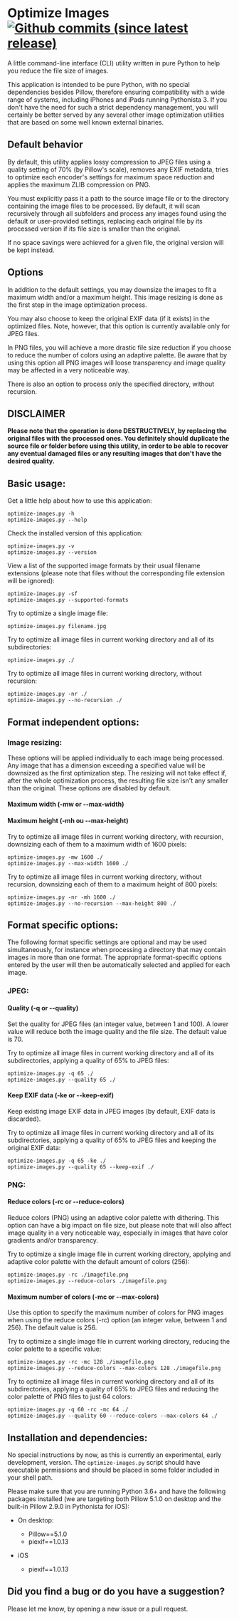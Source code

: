 # Optimize Images [![Github commits (since latest release)](https://img.shields.io/github/commits-since/victordomingos/optimize-images/latest.svg)](https://github.com/victordomingos/optimize-images)
A little command-line interface (CLI) utility written in pure Python to help
you reduce the file size of images.

This application is intended to be pure Python, with no special dependencies
besides Pillow, therefore ensuring compatibility with a wide range of systems,
including iPhones and iPads running Pythonista 3. If you don't have the need
for such a strict dependency management, you will certainly be better served
by any several other image optimization utilities that are based on some well
known external binaries.


## Default behavior 
By default, this utility applies lossy compression to JPEG files using a quality setting of 70% (by Pillow's scale), removes any EXIF metadata, tries to optimize each encoder's settings for maximum space reduction and applies the maximum ZLIB compression on PNG. 

You must explicitly pass it a path to the source image file or to the
directory containing the image files to be processed. By default, it will scan recursively through all subfolders and process any images found using the default or user-provided settings, replacing each original file by its processed version if its file size is smaller than the original.

If no space savings were achieved for a given file, the original version will be kept instead.

## Options
In addition to the default settings, you may downsize the images to fit a maximum width and/or a maximum height. This image resizing is done as the first step in the image optimization process. 

You may also choose to keep the original EXIF data (if it exists) in the optimized files. Note, however, that this option is currently available only for JPEG files. 

In PNG files, you will achieve a more drastic file size reduction if you choose to reduce the number of colors using an adaptive palette. Be aware that by using this option all PNG images will loose transparency and image quality may be affected in a very noticeable way.

There is also an option to process only the specified directory, without recursion.
  

## DISCLAIMER
**Please note that the operation is done DESTRUCTIVELY, by replacing the
original files with the processed ones. You definitely should duplicate the
source file or folder before using this utility, in order to be able to
recover any eventual damaged files or any resulting images that don't have the
desired quality.**
  
  
## Basic usage:

Get a little help about how to use this application:

`optimize-images.py -h`  
`optimize-images.py --help`


Check the installed version of this application:

`optimize-images.py -v`    
`optimize-images.py --version`
  

View a list of the supported image formats by their usual filename extensions (please note that files without the corresponding file extension will be ignored):

`optimize-images.py -sf`    
`optimize-images.py --supported-formats`
  
  
Try to optimize a single image file:

`optimize-images.py filename.jpg`

  
Try to optimize all image files in current working directory and all of its
subdirectories:

`optimize-images.py ./`


Try to optimize all image files in current working directory, without recursion:

`optimize-images.py -nr ./`  
`optimize-images.py --no-recursion ./`


## Format independent options:

### Image resizing:

These options will be applied individually to each image being processed. Any 
image that has a dimension exceeding a specified value will be downsized as 
the first optimization step. The resizing will not take effect if, after the 
whole optimization process, the resulting file size isn't any smaller than 
the original. These options are disabled by default.

#### Maximum width (-mw or --max-width)
#### Maximum height (-mh ou --max-height)


Try to optimize all image files in current working directory, with recursion, downsizing each of them to a maximum width of 1600 pixels:

`optimize-images.py -mw 1600 ./`  
`optimize-images.py --max-width 1600 ./`


Try to optimize all image files in current working directory, without recursion, downsizing each of them to a maximum height of 800 pixels:

`optimize-images.py -nr -mh 1600 ./`  
`optimize-images.py --no-recursion --max-height 800 ./`



## Format specific options:

The following format specific settings are optional and may be used
simultaneously, for instance when processing a directory that may
contain images in more than one format. The appropriate format-specific
options entered by the user will then be automatically selected and
applied for each image.

### JPEG:

#### Quality (-q or --quality)

Set the quality for JPEG files (an integer value, between 1 and 100).
A lower value will reduce both the image quality and the file size. The
default value is 70.

Try to optimize all image files in current working directory and all of its
subdirectories, applying a quality of 65% to JPEG files:

`optimize-images.py -q 65 ./`  
`optimize-images.py --quality 65 ./`
  

#### Keep EXIF data (-ke or --keep-exif)

Keep existing image EXIF data in JPEG images (by default, EXIF data is discarded).

Try to optimize all image files in current working directory and all of its
subdirectories, applying a quality of 65% to JPEG files and keeping the original EXIF data:

`optimize-images.py -q 65 -ke ./`  
`optimize-images.py --quality 65 --keep-exif ./`


### PNG:

#### Reduce colors (-rc or --reduce-colors)

Reduce colors (PNG) using an adaptive color palette with dithering.
This option can have a big impact on file size, but please note that
will also affect image quality in a very noticeable way, especially in
images that have color gradients and/or transparency.

Try to optimize a single image file in current working directory,
applying and adaptive color palette with the default amount of colors
(256):

`optimize-images.py -rc ./imagefile.png`  
`optimize-images.py --reduce-colors ./imagefile.png`


#### Maximum number of colors (-mc or --max-colors)

Use this option to specify the maximum number of colors for PNG
images when using the reduce colors (-rc) option (an integer value,
between 1 and 256). The default value is 256.

Try to optimize a single image file in current working directory,
reducing the color palette to a specific value:

`optimize-images.py -rc -mc 128 ./imagefile.png`  
`optimize-images.py --reduce-colors --max-colors 128 ./imagefile.png`

Try to optimize all image files in current working directory and all of
its subdirectories, applying a quality of 65% to JPEG files and
reducing the color palette of PNG files to just 64 colors:

`optimize-images.py -q 60 -rc -mc 64 ./`  
`optimize-images.py --quality 60 --reduce-colors --max-colors 64 ./`


## Installation and dependencies:

No special instructions by now, as this is currently an experimental, early
development, version. The `optimize-images.py` script should have executable permissions and should be placed in some folder included in your shell path.

Please make sure that you are running Python 3.6+ and have the following packages installed (we are targeting both Pillow 5.1.0 on desktop and the
built-in Pillow 2.9.0 in Pythonista for iOS):

* On desktop:
  - Pillow==5.1.0
  - piexif==1.0.13

* iOS
  - piexif==1.0.13

  
## Did you find a bug or do you have a suggestion?

Please let me know, by opening a new issue or a pull request.
